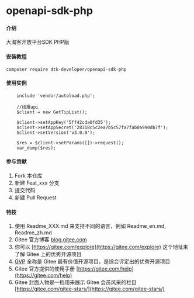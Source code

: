 # openapi-sdk-php

#### 介绍
大淘客开放平台SDK PHP版

#### 安装教程
```composer require dtk-developer/openapi-sdk-php```
#### 使用实例
```
    include 'vendor/autoload.php';

    //线报api
    $client = new GetTipList();

    $client->setAppKey('5ff42cda0fd35');
    $client->setAppSecret('28318c5c2ea7b5c57fa7fab0a990db7f');
    $client->setVersion('v3.0.0');

    $res = $client->setParams([])->request();
    var_dump($res);

```

#### 参与贡献

1.  Fork 本仓库
2.  新建 Feat_xxx 分支
3.  提交代码
4.  新建 Pull Request


#### 特技

1.  使用 Readme\_XXX.md 来支持不同的语言，例如 Readme\_en.md, Readme\_zh.md
2.  Gitee 官方博客 [blog.gitee.com](https://blog.gitee.com)
3.  你可以 [https://gitee.com/explore](https://gitee.com/explore) 这个地址来了解 Gitee 上的优秀开源项目
4.  [GVP](https://gitee.com/gvp) 全称是 Gitee 最有价值开源项目，是综合评定出的优秀开源项目
5.  Gitee 官方提供的使用手册 [https://gitee.com/help](https://gitee.com/help)
6.  Gitee 封面人物是一档用来展示 Gitee 会员风采的栏目 [https://gitee.com/gitee-stars/](https://gitee.com/gitee-stars/)
